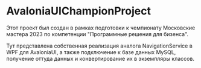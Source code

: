 # AvaloniaUIChampionProject

Этот проект был создан в рамках подготовки к чемпионату Московские мастера 2023 по компетенции "Программные решения для бизенса".

Тут представлена собственная реализация аналога NavigationService в WPF для AvaloniaUI, а также подключение к базе данных MySQL, получение оттуда данных и конвертирование их в экземпляры классов.
